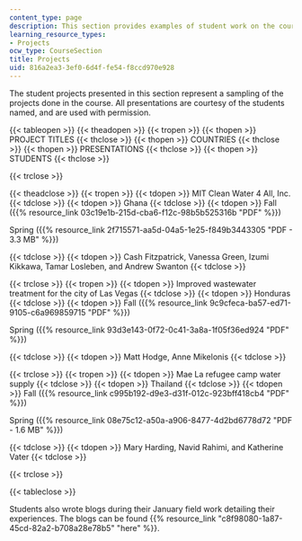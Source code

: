 ```yaml
---
content_type: page
description: This section provides examples of student work on the course projects.
learning_resource_types:
- Projects
ocw_type: CourseSection
title: Projects
uid: 816a2ea3-3ef0-6d4f-fe54-f8ccd970e928
---
```


The student projects presented in this section represent a sampling of the projects done in the course. All presentations are courtesy of the students named, and are used with permission.

{{< tableopen >}}
{{< theadopen >}}
{{< tropen >}}
{{< thopen >}}
PROJECT TITLES
{{< thclose >}}
{{< thopen >}}
COUNTRIES
{{< thclose >}}
{{< thopen >}}
PRESENTATIONS
{{< thclose >}}
{{< thopen >}}
STUDENTS
{{< thclose >}}

{{< trclose >}}

{{< theadclose >}}
{{< tropen >}}
{{< tdopen >}}
MIT Clean Water 4 All, Inc.
{{< tdclose >}}
{{< tdopen >}}
Ghana
{{< tdclose >}}
{{< tdopen >}}
Fall ({{% resource_link 03c19e1b-215d-cba6-f12c-98b5b525316b "PDF" %}})

Spring ({{% resource_link 2f715571-aa5d-04a5-1e25-f849b3443305 "PDF - 3.3 MB" %}})


{{< tdclose >}}
{{< tdopen >}}
Cash Fitzpatrick, Vanessa Green, Izumi Kikkawa, Tamar Losleben, and Andrew Swanton
{{< tdclose >}}

{{< trclose >}}
{{< tropen >}}
{{< tdopen >}}
Improved wastewater treatment for the city of Las Vegas
{{< tdclose >}}
{{< tdopen >}}
Honduras
{{< tdclose >}}
{{< tdopen >}}
Fall ({{% resource_link 9c9cfeca-ba57-ed71-9105-c6a969859715 "PDF" %}})

Spring ({{% resource_link 93d3e143-0f72-0c41-3a8a-1f05f36ed924 "PDF" %}})


{{< tdclose >}}
{{< tdopen >}}
Matt Hodge, Anne Mikelonis
{{< tdclose >}}

{{< trclose >}}
{{< tropen >}}
{{< tdopen >}}
Mae La refugee camp water supply
{{< tdclose >}}
{{< tdopen >}}
Thailand
{{< tdclose >}}
{{< tdopen >}}
Fall ({{% resource_link c995b192-d9e3-d31f-012c-923bff418cb4 "PDF" %}})

Spring ({{% resource_link 08e75c12-a50a-a906-8477-4d2bd6778d72 "PDF - 1.6 MB" %}})


{{< tdclose >}}
{{< tdopen >}}
Mary Harding, Navid Rahimi, and Katherine Vater
{{< tdclose >}}

{{< trclose >}}

{{< tableclose >}}

Students also wrote blogs during their January field work detailing their experiences. The blogs can be found {{% resource_link "c8f98080-1a87-45cd-82a2-b708a28e78b5" "here" %}}.